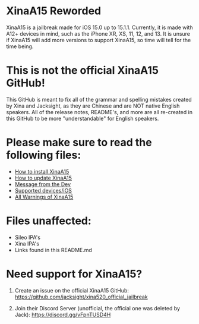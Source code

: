 # XinaA15 Reworded
XinaA15 is a jailbreak made for iOS 15.0 up to 15.1.1. Currently, it is made with A12+ devices in mind, such as the iPhone XR, XS, 11, 12, and 13. 
It is unsure if XinaA15 will add more versions to support XinaA15, so time will tell for the time being.

# This is not the official XinaA15 GitHub!
This GitHub is meant to fix all of the grammar and spelling mistakes created by Xina and Jacksight, as they are Chinese and are NOT native English speakers.
All of the release notes, README's, and more are all re-created in this GitHub to be more "understandable" for English speakers.

# Please make sure to read the following files:
- [How to install XinaA15](https://github.com/NotDarkn/XinaA15/blob/main/.INSTALL.md)
- [How to update XinaA15](https://github.com/NotDarkn/XinaA15/blob/main/.UPDATE.md)
- [Message from the Dev](https://github.com/NotDarkn/XinaA15/blob/main/MESSAGE%20FROM%20XINA.md)
- [Supported devices/iOS](https://github.com/NotDarkn/XinaA15/blob/main/SUPPORTED.md)
- [All Warnings of XinaA15](https://github.com/NotDarkn/XinaA15/blob/main/WARNINGS.md)

# Files unaffected:
- Sileo IPA's
- Xina IPA's
- Links found in this README.md

# Need support for XinaA15?
1. Create an issue on the official XinaA15 GitHub:
https://github.com/jacksight/xina520_official_jailbreak

2. Join their Discord Server (unofficial, the official one was deleted by Jack):
https://discord.gg/vFpnTUSD4H
